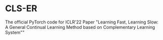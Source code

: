 # CLS-ER
The official PyTorch code for ICLR'22 Paper "Learning Fast, Learning Slow: A General Continual Learning Method based on Complementary Learning System""
